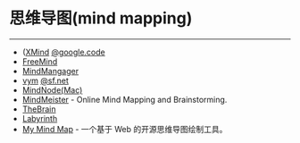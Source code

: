 
# 思维导图(mind mapping)

----

* ([XMind](http://www.xmind.net/)
    [@google.code](http://code.google.com/p/xmind3/)
* [FreeMind](http://freemind.sourceforge.net/wiki/index.php/Main_Page)
* [MindMangager](http://www.mindjet.com/)
* [vym](http://www.insilmaril.de/vym/)
    [@sf.net](http://sourceforge.net/projects/vym/)
* [MindNode(Mac)](http://www.mindnode.com/)
* [MindMeister](http://www.mindmeister.com/) - Online Mind Mapping and Brainstorming.
* [TheBrain](http://www.thebrain.com/)
* [Labyrinth](http://people.gnome.org/~dscorgie/labyrinth.html)
* [My Mind Map](http://my-mind.github.io/) - 一个基于 Web 的开源思维导图绘制工具。
